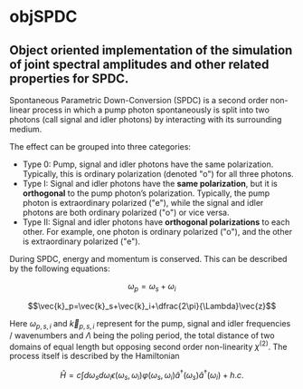 # objSPDC
## Object oriented implementation of the simulation of joint spectral amplitudes and other related properties for SPDC.

Spontaneous Parametric Down-Conversion (SPDC) is a second order non-linear process in which a pump photon spontaneously is split into two photons (call signal and idler photons) by interacting with its surrounding medium. 

The effect can be grouped into three categories:
- Type 0: Pump, signal and idler photons have the same polarization. Typically, this is ordinary polarization (denoted "o") for all three photons.
- Type I: Signal and idler photons have the **same polarization**, but it is **orthogonal** to the pump photon’s polarization. Typically, the pump photon is extraordinary polarized ("e"), while the signal and idler photons are both ordinary polarized ("o") or vice versa.
- Type II: Signal and idler photons have **orthogonal polarizations** to each other. For example, one photon is ordinary polarized ("o"), and the other is extraordinary polarized ("e").

During SPDC, energy and momentum is conserved. This can be described by the following equations:

$$\omega_p=\omega_s+\omega_i$$

$$\vec{k}_p=\vec{k}_s+\vec{k}_i+\dfrac{2\pi}{\Lambda}\vec{z}$$

Here $\omega_{p,s,i}$ and $\vec{k}_{p,s,i}$ represent for the pump, signal and idler frequencies / wavenumbers and $\Lambda$ being the poling period, the total distance of two domains of equal length but opposing second order non-linearity $\chi^{(2)}$. The process itself is described by the Hamiltonian

$$\hat{H}=c\int d\omega_s d\omega_i\epsilon(\omega_s,\omega_i)\varphi(\omega_s,\omega_i)\hat{a}^\dag(\omega_s)\hat{a}^\dag(\omega_i)+h.c.$$